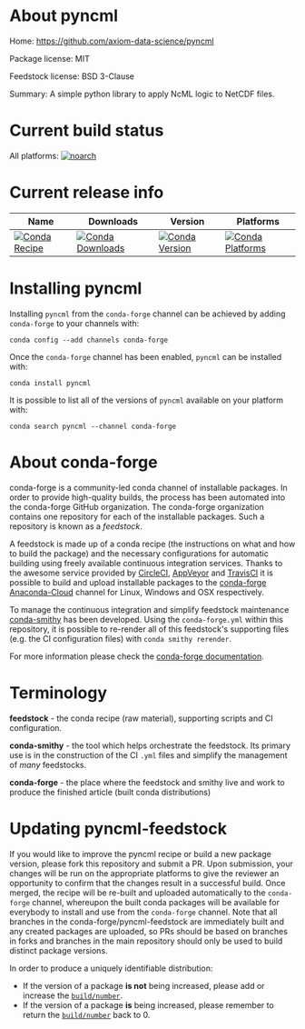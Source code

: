 About pyncml
============

Home: https://github.com/axiom-data-science/pyncml

Package license: MIT

Feedstock license: BSD 3-Clause

Summary: A simple python library to apply NcML logic to NetCDF files.



Current build status
====================

All platforms:
[![noarch](https://img.shields.io/circleci/project/github/conda-forge/pyncml-feedstock/master.svg?label=noarch)](https://circleci.com/gh/conda-forge/pyncml-feedstock)

Current release info
====================

| Name | Downloads | Version | Platforms |
| --- | --- | --- | --- |
| [![Conda Recipe](https://img.shields.io/badge/recipe-pyncml-green.svg)](https://anaconda.org/conda-forge/pyncml) | [![Conda Downloads](https://img.shields.io/conda/dn/conda-forge/pyncml.svg)](https://anaconda.org/conda-forge/pyncml) | [![Conda Version](https://img.shields.io/conda/vn/conda-forge/pyncml.svg)](https://anaconda.org/conda-forge/pyncml) | [![Conda Platforms](https://img.shields.io/conda/pn/conda-forge/pyncml.svg)](https://anaconda.org/conda-forge/pyncml) |

Installing pyncml
=================

Installing `pyncml` from the `conda-forge` channel can be achieved by adding `conda-forge` to your channels with:

```
conda config --add channels conda-forge
```

Once the `conda-forge` channel has been enabled, `pyncml` can be installed with:

```
conda install pyncml
```

It is possible to list all of the versions of `pyncml` available on your platform with:

```
conda search pyncml --channel conda-forge
```


About conda-forge
=================

conda-forge is a community-led conda channel of installable packages.
In order to provide high-quality builds, the process has been automated into the
conda-forge GitHub organization. The conda-forge organization contains one repository
for each of the installable packages. Such a repository is known as a *feedstock*.

A feedstock is made up of a conda recipe (the instructions on what and how to build
the package) and the necessary configurations for automatic building using freely
available continuous integration services. Thanks to the awesome service provided by
[CircleCI](https://circleci.com/), [AppVeyor](http://www.appveyor.com/)
and [TravisCI](https://travis-ci.org/) it is possible to build and upload installable
packages to the [conda-forge](https://anaconda.org/conda-forge)
[Anaconda-Cloud](http://docs.anaconda.org/) channel for Linux, Windows and OSX respectively.

To manage the continuous integration and simplify feedstock maintenance
[conda-smithy](http://github.com/conda-forge/conda-smithy) has been developed.
Using the ``conda-forge.yml`` within this repository, it is possible to re-render all of
this feedstock's supporting files (e.g. the CI configuration files) with ``conda smithy rerender``.

For more information please check the [conda-forge documentation](https://conda-forge.org/docs/).

Terminology
===========

**feedstock** - the conda recipe (raw material), supporting scripts and CI configuration.

**conda-smithy** - the tool which helps orchestrate the feedstock.
                   Its primary use is in the construction of the CI ``.yml`` files
                   and simplify the management of *many* feedstocks.

**conda-forge** - the place where the feedstock and smithy live and work to
                  produce the finished article (built conda distributions)


Updating pyncml-feedstock
=========================

If you would like to improve the pyncml recipe or build a new
package version, please fork this repository and submit a PR. Upon submission,
your changes will be run on the appropriate platforms to give the reviewer an
opportunity to confirm that the changes result in a successful build. Once
merged, the recipe will be re-built and uploaded automatically to the
`conda-forge` channel, whereupon the built conda packages will be available for
everybody to install and use from the `conda-forge` channel.
Note that all branches in the conda-forge/pyncml-feedstock are
immediately built and any created packages are uploaded, so PRs should be based
on branches in forks and branches in the main repository should only be used to
build distinct package versions.

In order to produce a uniquely identifiable distribution:
 * If the version of a package **is not** being increased, please add or increase
   the [``build/number``](http://conda.pydata.org/docs/building/meta-yaml.html#build-number-and-string).
 * If the version of a package **is** being increased, please remember to return
   the [``build/number``](http://conda.pydata.org/docs/building/meta-yaml.html#build-number-and-string)
   back to 0.